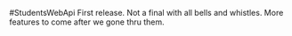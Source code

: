 #StudentsWebApi
First release. Not a final with all bells and whistles. More features to come after we gone thru them.
